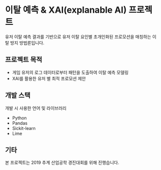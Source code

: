 # 이탈 예측 & XAI(explanable AI) 프로젝트
유저 이탈 예측 결과를 기반으로 유저 이탈 요인별 초개인화된 프로모션을 매칭하는 이탈 방지 방법론입니다.

## 프로젝트 목적

- 게임 유저의 로그 데이터로부터 패턴을 도출하여 이탈 예측 모델링
- XAI를 활용한 유저 별 최적 프로모션 제안

## 개발 스택
개발 시 사용한 언어 및 라이브러리

- Python
- Pandas
- Sickit-learn
- Lime

## 기타
본 프로젝트는 2019 추계 산업공학 경진대회를 위해 진행습니다.

